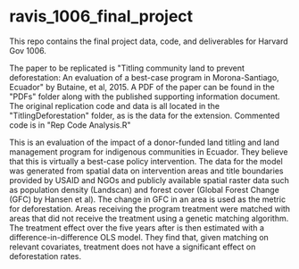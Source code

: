 # ravis_1006_final_project

This repo contains the final project data, code, and deliverables for Harvard Gov 1006.

The paper to be replicated is "Titling community land to prevent deforestation: An evaluation of a best-case program in Morona-Santiago, Ecuador" by Butaine, et al, 2015. A PDF of the paper can be found in the "PDFs" folder along with the published supporting information document. The original replication code and data is all located in the "TitlingDeforestation" folder, as is the data for the extension. Commented code is in "Rep Code Analysis.R"

This is an evaluation of the impact of a donor-funded land titling and land management program for indigenous communities in Ecuador. They believe that this is virtually a best-case policy intervention. The data for the model was generated from spatial data on intervention areas and title boundaries provided by USAID and NGOs and publicly available spatial raster data such as population density (Landscan) and forest cover (Global Forest Change (GFC) by Hansen et al). The change in GFC in an area is used as the metric for deforestation. Areas receiving the program treatment were matched with areas that did not receive the treatment using a genetic matching algorithm. The treatment effect over the five years after is then estimated with a difference-in-difference OLS model. They find that, given matching on relevant covariates, treatment does not have a significant effect on deforestation rates.
